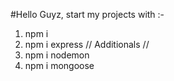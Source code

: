 #Hello Guyz, start my projects with :-  
1. npm i
2. npm i express
// Additionals //
3. npm i nodemon
4. npm i mongoose